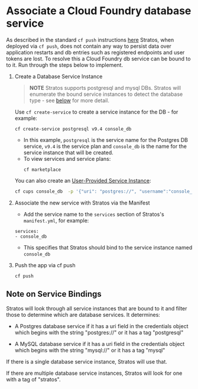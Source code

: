 # Associate a Cloud Foundry database service

As described in the standard `cf push` instructions [here](../README.md) Stratos, when deployed via `cf push`,
does not contain any way to persist data over application restarts and db entries such as registered endpoints
and user tokens are lost. To resolve this a Cloud Foundry db service can be bound to to it. Run through
the steps below to implement.

1. Create a Database Service Instance

    > **NOTE** Stratos supports postgresql and mysql DBs. Stratos will enumerate the bound service instances to detect the database type - see  [below](#note-on-service-bindings) for more detail.

    Use `cf create-service` to create a service instance for the DB - for example:
    ```
    cf create-service postgresql v9.4 console_db
    ```
    * In this example, `postgresql` is the service name for the Postgres DB service, `v9.4` is the service plan and `console_db` is the name for the service instance that will be created. 
    * To view services and service plans:
      ```
      cf marketplace
      ```

    You can also create an [User-Provided Service Instance](https://docs.cloudfoundry.org/devguide/services/user-provided.html):
    ```bash
    cf cups console_db  -p '{"uri": "postgres://", "username":"console_appuser", "password":"***", "hostname":"192.168.12.34", "port":"5432", "dbname":"console_db" }'
    ```
2. Associate the new service with Stratos via the Manifest

   * Add the service name to the `services` section of Stratos's `manifest.yml`, for example:
    ```
    services:
    - console_db
    ```

    * This specifies that Stratos should bind to the service instance named `console_db`

3. Push the app via cf push
    ```
    cf push
    ```

    
## Note on Service Bindings

Stratos will look through all service instances that are bound to it and filter those to determine which are database services. It determines:

* A Postgres database service if it has a uri field in the credentials object which begins with the string "postgres://" or it has a tag "postgresql"

* A MySQL database service if it has a uri field in the credentials object which begins with the string "mysql://" or it has a tag "mysql"

If there is a single database service instance, Stratos will use that.

If there are multiple database service instances, Stratos will look for one with a tag of "stratos".
